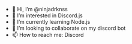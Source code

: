 - 👋 Hi, I’m @ninjadrknss
- 👀 I’m interested in Discord.js
- 🌱 I’m currently learning Node.js
- 💞️ I’m looking to collaborate on my discord bot
- 📫 How to reach me: Discord

<!---
ninjadrknss/ninjadrknss is a ✨ special ✨ repository because its `README.md` (this file) appears on your GitHub profile.
You can click the Preview link to take a look at your changes.
--->

